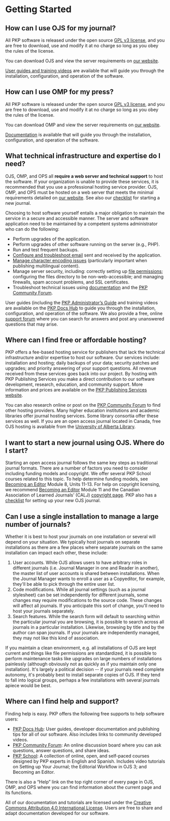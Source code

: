 # Getting Started

## How can I use OJS for my journal?

All PKP software is released under the open source [GPL v3 license](http://www.gnu.org/licenses/gpl-3.0.html), and you are free to download, use and modify it at no charge so long as you obey the rules of the license.

You can download OJS and view the server requirements on [our website](https://pkp.sfu.ca/ojs/ojs_download/).

[User guides and training videos](https://docs.pkp.sfu.ca) are available that will guide you through the installation, configuration, and operation of the software.

## How can I use OMP for my press?

All PKP software is released under the open source [GPL v3 license](http://www.gnu.org/licenses/gpl-3.0.html), and you are free to download, use and modify it at no charge so long as you obey the rules of the license.

You can download OMP and view the server requirements on [our website](https://pkp.sfu.ca/omp/omp_download/).

[Documentation](https://docs.pkp.sfu.ca) is available that will guide you through the installation, configuration, and operation of the software.

## What technical infrastructure and expertise do I need?

OJS, OMP, and OPS all **require a web server and technical support** to host the software. If your organization is unable to provide these services, it is recommended that you use a professional hosting service provider.  OJS, OMP, and OPS must be hosted on a web server that meets the minimal requirements detailed on [our website](https://pkp.sfu.ca/ojs/ojs_download/). See also our [checklist](https://docs.pkp.sfu.ca/starting-a-journal/) for starting a new journal.

Choosing to host software yourself entails a major obligation to maintain the service in a secure and accessible manner. The server and software application need to be maintained by a competent systems administrator who can do the following:

* Perform upgrades of the application.
* Perform upgrades of other software running on the server (e.g., PHP).
* Run and test frequent backups.
* [Configure and troubleshoot email](https://docs.pkp.sfu.ca/admin-guide/en/email) sent and received by the application.
* [Manage character encoding issues](https://docs.pkp.sfu.ca/admin-guide/en/troubleshooting#character-encoding) (particularly important when publishing multilingual content).
* Manage server security, including: correctly setting up [file permissions](https://docs.pkp.sfu.ca/admin-guide/en/troubleshooting#permissions-file-access-etc); configuring the files directory to be non-web-accessible; and managing firewalls, spam account problems, and SSL certificates.
* Troubleshoot technical issues using [documentation](https://docs.pkp.sfu.ca/index.html) and the [PKP Community Forum](https://forum.pkp.sfu.ca/).

User guides (including the [PKP Administrator’s Guide](https://docs.pkp.sfu.ca/admin-guide/en/) and training videos are available on the [PKP Docs Hub](https://docs.pkp.sfu.ca/) to guide you through the installation, configuration, and operation of the software. We also provide a free, online [support forum](https://forum.pkp.sfu.ca/) where you can search for answers and post any unanswered questions that may arise.

## Where can I find free or affordable hosting?

PKP offers a fee-based hosting service for publishers that lack the technical infrastructure and/or expertise to host our software. Our services include: installation and hosting; daily backups of your data; security patches and upgrades; and priority answering of your support questions. All revenue received from these services goes back into our project. By hosting with PKP Publishing Services you make a direct contribution to our software development, research, education, and community support. More information and prices are available on the [PKP Publishing Services website](https://pkpservices.sfu.ca/).

You can also research online or post on the [PKP Community Forum](https://forum.pkp.sfu.ca/) to find other hosting providers. Many higher education institutions and academic libraries offer journal hosting services. Some library consortia offer these services as well. If you are an open access journal located in Canada, free OJS hosting is available from the [University of Alberta Library](https://www.library.ualberta.ca/publishing/).

## I want to start a new journal using OJS. Where do I start?

Starting an open access journal follows the same key steps as traditional journal formats. There are a number of factors you need to consider including funding models and copyright. We offer several PKP School courses related to this topic. To help determine funding models, see [Becoming an Editor](https://pkpschool.sfu.ca/courses/becoming-an-editor/) Module 8, Units 11-13. For help on copyright licensing, we recommend [Becoming an Editor](https://pkpschool.sfu.ca/courses/becoming-an-editor/) Module 11 and the Canadian Association of Learned Journals’ (CALJ) [copyright page](https://www.calj-acrs.ca/copyright). PKP also has a [checklist](https://docs.pkp.sfu.ca/starting-a-journal/) for setting up your new OJS journal.

## Can I use a single installation to manage a large number of journals?

Whether it is best to host your journals on one installation or several will depend on your situation. We typically host journals on separate installations as there are a few places where separate journals on the same installation can impact each other, these include:

1. User accounts. While OJS allows users to have arbitrary roles in different journals (i.e. Journal Manager in one and Reader in another), the master list of user accounts is shared between installations. When the Journal Manager wants to enroll a user as a Copyeditor, for example, they'll be able to pick through the entire user list.
2. Code modifications. While all journal settings (such as a journal stylesheet) can be set independently for different journals, some changes may require modifications to the source code. These changes will affect all journals. If you anticipate this sort of change, you'll need to host your journals separately.
3. Search features. While the search form will default to searching within the particular journal you are browsing, it is possible to search across all journals in a particular installation. Likewise, browsing by title and by the author can span journals. If your journals are independently managed, they may not like this kind of association.

If you maintain a clean environment, e.g. all installations of OJS are kept current and things like file permissions are standardized, it is possible to perform maintenance tasks like upgrades on large numbers of installations painlessly (although obviously not as quickly as if you maintain only one installation). It's largely a political decision -- if your journals need complete autonomy, it's probably best to install separate copies of OJS. If they tend to fall into logical groups, perhaps a few installations with several journals apiece would be best.

## Where can I find help and support?

Finding help is easy. PKP offers the following free supports to help software users:

* [PKP Docs Hub](https://docs.pkp.sfu.ca/): User guides, developer documentation and publishing tips for all of our software. Also includes links to community developed videos.
* [PKP Community Forum](https://forum.pkp.sfu.ca/): An online discussion board where you can ask questions, answer questions, and share ideas.
* [PKP School](https://pkpschool.sfu.ca/): A collection of online, open, and self-paced courses designed by PKP experts in English and Spanish. Includes video tutorials on Setting up Your Journal; the Editorial Workflow in OJS 3; and Becoming an Editor.

There is also a “Help” link on the top right corner of every page in OJS, OMP, and OPS where you can find information about the current page and its functions.

All of our documentation and tutorials are licensed under the [Creative Commons Attribution 4.0 International License](http://creativecommons.org/licenses/by/4.0/). Users are free to share and adapt documentation developed for our software.
